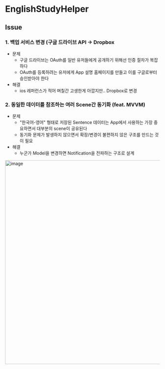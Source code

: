 # EnglishStudyHelper

## Issue

### 1. 백업 서비스 변경 (구글 드라이브 API -> Dropbox
- 문제
   - 구글 드라이브는 OAuth를 일반 유저들에게 공개하기 위해선 인증 절차가 복잡하다
   - OAuth를 등록하려는 유저에게 App 설명 홈페이지를 만들고 이를 구글로부터 승인받아야 한다
- 해결
   - ios 레퍼런스가 적어 며칠간 고생한게 아깝지만.. Dropbox로 변경

### 2. 동일한 데이터를 참조하는 여러 Scene간 동기화 (feat. MVVM)
- 문제
  - "한국어-영어" 형태로 저장된 Sentence 데이터는 App에서 사용하는 가장 중요하면서 대부분의 scene이 공유된다
  - 동기화 문제가 발생하지 않으면서 확장/변경이 불편하지 않은 구조를 만드는 것이 필요
- 해결
  - 누군가 Model을 변경하면 Notification을 전파하는 구조로 설계
<img width="663" alt="image" src="https://user-images.githubusercontent.com/39155090/159166390-797a4d41-4fbf-41f8-8e99-e243800f2571.png">

